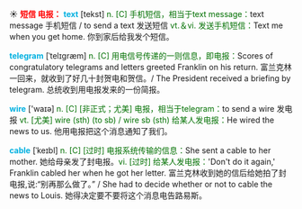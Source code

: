 ☀ <font color="red">**短信 电报：**</font>
<font color="sky blue">**text**</font> [tekst] 
<font color="rgb(227, 108, 9)">n. [C] 手机短信，相当于text message：</font>text message 手机短信 / to send a text 发送短信 <font color="rgb(227, 108, 9)">vt.＆vi. 发送手机短信：</font>Text me when you get home. 你到家后给我发个短信。
           
<font color="sky blue">**telegram**</font> [ˈtelɪgræm]
<font color="rgb(227, 108, 9)">n. [C] 用电信号传递的一则信息，即电报：</font>Scores of congratulatory telegrams and letters greeted Franklin on his return. 富兰克林一回来，就收到了好几十封贺电和贺信。/ The President received a briefing by telegram. 总统收到用电报发来的一份简报。

<font color="sky blue">**wire**</font> ['waɪə] 
<font color="rgb(227, 108, 9)">n. [C] [非正式；尤美] 电报，相当于telegram：</font>to send a wire 发电报 <font color="rgb(227, 108, 9)">vt. [尤美] wire (sth) (to sb) / wire sb (sth) 给某人发电报：</font>He wired the news to us. 他用电报把这个消息通知了我们。
           
<font color="sky blue">**cable**</font> [ˈkeɪbl]
<font color="rgb(227, 108, 9)">n. [C] [过时] 电报系统传输的信息：</font>She sent a cable to her mother. 她给母亲发了封电报。<font color="rgb(227, 108, 9)">vi. [过时] 给某人发电报：</font>'Don't do it again,' Franklin cabled her when he got her letter. 富兰克林收到她的信后给她拍了封电报,说:“别再那么做了。” / She had to decide whether or not to cable the news to Louis. 她得决定要不要将这个消息电告路易斯。
